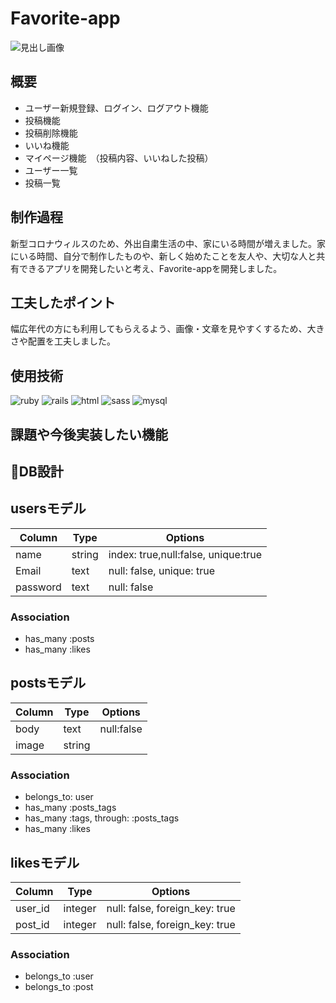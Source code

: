 # Favorite-app
![見出し画像](https://user-images.githubusercontent.com/64077722/84566347-4a8d2b80-adab-11ea-9101-a5ec975e06bd.jpg)

## 概要
- ユーザー新規登録、ログイン、ログアウト機能
- 投稿機能
- 投稿削除機能
- いいね機能
- マイページ機能　（投稿内容、いいねした投稿）
- ユーザー一覧
- 投稿一覧

## 制作過程
 新型コロナウィルスのため、外出自粛生活の中、家にいる時間が増えました。家にいる時間、自分で制作したものや、新しく始めたことを友人や、大切な人と共有できるアプリを開発したいと考え、Favorite-appを開発しました。


## 工夫したポイント
 幅広年代の方にも利用してもらえるよう、画像・文章を見やすくするため、大きさや配置を工夫しました。

## 使用技術
![ruby](https://user-images.githubusercontent.com/64077722/84582964-042ce080-ae2e-11ea-82b5-b27e05716a97.png)
![rails ](https://user-images.githubusercontent.com/64077722/84582977-31798e80-ae2e-11ea-9b3c-457f8a7cdb2d.png)
![html](https://user-images.githubusercontent.com/64077722/84582898-10646e00-ae2d-11ea-812c-a62bda2ee150.jpg)
![sass](https://user-images.githubusercontent.com/64077722/84582893-0c385080-ae2d-11ea-853c-8046a9b3fe10.png)
![mysql](https://user-images.githubusercontent.com/64077722/84582896-0f334100-ae2d-11ea-82fc-84fa15724e69.png)

## 課題や今後実装したい機能


## 📄DB設計
## usersモデル
|Column|Type|Options|
|------|----|-------|
|name|string|index: true,null:false, unique:true|
|Email|text|null: false, unique: true|
|password|text|null: false|
### Association
- has_many :posts
- has_many :likes

## postsモデル
|Column|Type|Options|
|------|----|-------|
|body|text|null:false|
|image|string||
### Association
- belongs_to: user
- has_many :posts_tags
- has_many :tags, through: :posts_tags
- has_many :likes

## likesモデル
|Column|Type|Options|
|------|----|-------|
|user_id|integer|null: false, foreign_key: true|
|post_id|integer|null: false, foreign_key: true|
### Association
- belongs_to :user
- belongs_to :post


